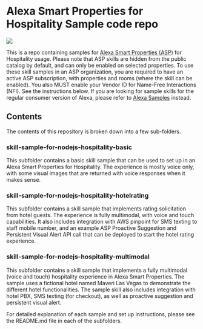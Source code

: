# Alexa Smart Properties for Hospitality Sample code repo
<img src="https://m.media-amazon.com/images/G/01/mobile-apps/dex/alexa/alexa-skills-kit/tutorials/quiz-game/header._TTH_.png" />

This is a repo containing samples for [Alexa Smart Properties (ASP)](https://developer.amazon.com/en-US/alexa/alexa-smart-properties) for Hospitality usage. Please note that ASP skills are hidden from the public catalog by default, and can only be enabled on selected properties. To use these skill samples in an ASP organization, you are required to have an active ASP subscription, with properties and rooms (where the skill can be enabled).
You also MUST enable your Vendor ID for Name-Free Interactions (NFI). See the instructions below.
If you are looking for sample skills for the regular consumer version of Alexa, please refer to [Alexa Samples](https://github.com/alexa-samples) instead. 


## Contents
The contents of this repository is broken down into a few sub-folders.
### skill-sample-for-nodejs-hospitality-basic
This subfolder contains a basic skill sample that can be used to set up in an Alexa Smart Properties for Hospitality.  The experience is mostly voice only, with some visual images that are returned with voice responses when it makes sense.
### skill-sample-for-nodejs-hospitality-hotelrating
This subfolder contains a skill sample that implements rating solicitation from hotel guests.  The experience is fully multimodal, with voice and touch capabilities.  It also includes integration with AWS pinpoint for SMS texting to staff mobile number, and an example ASP Proactive Suggestion and Persistent Visual Alert API call that can be deployed to start the hotel rating experience.
### skill-sample-for-nodejs-hospitality-multimodal
This subfolder contains a skill sample that implements a fully multimodal (voice and touch) hospitality experience in Alexa Smart Properties.  The sample uses a fictional hotel named Maveri Las Vegas to demonstrate the different hotel functionalities.  The sample skill also includes integration with hotel PBX, SMS texting (for checkout), as well as proactive suggestion and persistent visual alert.

For detailed explanation of each sample and set up instructions, please see the README.md file in each of the subfolders.